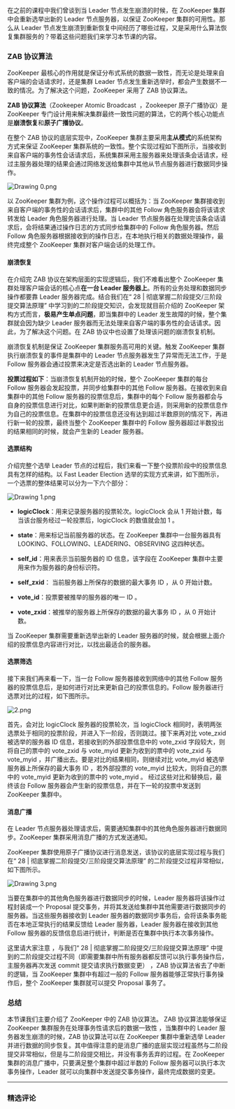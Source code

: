 <p data-nodeid="42072">在之前的课程中我们曾谈到当  Leader 节点发生崩溃的时候，在 ZooKeeper 集群中会重新选举出新的 Leader 节点服务器，以保证 ZooKeeper 集群的可用性。那么从 Leader 节点发生崩溃到重新恢复中间经历了哪些过程，又是采用什么算法恢复集群服务的？带着这些问题我们来学习本节课的内容。</p>
<h3 data-nodeid="42073">ZAB 协议算法</h3>
<p data-nodeid="42074">ZooKeeper 最核心的作用就是保证分布式系统的数据一致性，而无论是处理来自客户端的会话请求时，还是集群 Leader 节点发生重新选举时，都会产生数据不一致的情况。为了解决这个问题，ZooKeeper 采用了 ZAB 协议算法。</p>
<p data-nodeid="42075" class=""><strong data-nodeid="42130">ZAB 协议算法</strong>（Zookeeper Atomic Broadcast&nbsp; ，Zookeeper 原子广播协议）是 ZooKeeper 专门设计用来解决集群最终一致性问题的算法，它的两个核心功能点是<strong data-nodeid="42131">崩溃恢复</strong>和<strong data-nodeid="42132">原子广播协议</strong>。</p>
<p data-nodeid="43575">在整个 ZAB 协议的底层实现中，ZooKeeper 集群主要采用<strong data-nodeid="43582">主从模式</strong>的系统架构方式来保证 ZooKeeper 集群系统的一致性。整个实现过程如下图所示，当接收到来自客户端的事务性会话请求后，系统集群采用主服务器来处理该条会话请求，经过主服务器处理的结果会通过网络发送给集群中其他从节点服务器进行数据同步操作。</p>
<p data-nodeid="43576" class=""><img src="https://s0.lgstatic.com/i/image/M00/40/D6/Ciqc1F8zqzWAY5J1AAAlia-QXZo498.png" alt="Drawing 0.png" data-nodeid="43585"></p>


<p data-nodeid="42078">以 ZooKeeper 集群为例，这个操作过程可以概括为：当 ZooKeeper 集群接收到来自客户端的事务性的会话请求后，集群中的其他 Follow 角色服务器会将该请求转发给 Leader 角色服务器进行处理。当 Leader 节点服务器在处理完该条会话请求后，会将结果通过操作日志的方式同步给集群中的 Follow 角色服务器。然后 Follow 角色服务器根据接收到的操作日志，在本地执行相关的数据处理操作，最终完成整个 ZooKeeper 集群对客户端会话的处理工作。</p>
<h4 data-nodeid="42079">崩溃恢复</h4>
<p data-nodeid="42080">在介绍完 ZAB 协议在架构层面的实现逻辑后，我们不难看出整个 ZooKeeper 集群处理客户端会话的核心点<strong data-nodeid="42153">在一台 Leader 服务器上</strong>。所有的业务处理和数据同步操作都要靠 Leader 服务器完成。结合我们在“ 28 | 彻底掌握二阶段提交/三阶段提交算法原理” 中学习到的二阶段提交知识，会发现就目前介绍的 ZooKeeper 架构方式而言，<strong data-nodeid="42154">极易产生单点问题</strong>，即当集群中的 Leader 发生故障的时候，整个集群就会因为缺少 Leader 服务器而无法处理来自客户端的事务性的会话请求。因此，为了解决这个问题。在 ZAB 协议中也设置了处理该问题的崩溃恢复机制。</p>
<p data-nodeid="42081">崩溃恢复机制是保证 ZooKeeper 集群服务高可用的关键。触发 ZooKeeper 集群执行崩溃恢复的事件是集群中的 Leader 节点服务器发生了异常而无法工作，于是 Follow 服务器会通过投票来决定是否选出新的 Leader 节点服务器。</p>
<p data-nodeid="44254" class=""><strong data-nodeid="44259">投票过程如下</strong>：当崩溃恢复机制开始的时候，整个 ZooKeeper 集群的每台 Follow 服务器会发起投票，并同步给集群中的其他 Follow 服务器。在接收到来自集群中的其他 Follow 服务器的投票信息后，集群中的每个 Follow 服务器都会与自身的投票信息进行对比，如果判断新的投票信息更合适，则采用新的投票信息作为自己的投票信息。在集群中的投票信息还没有达到超过半数原则的情况下，再进行新一轮的投票，最终当整个 ZooKeeper 集群中的 Follow 服务器超过半数投出的结果相同的时候，就会产生新的 Leader 服务器。</p>


<h4 data-nodeid="42083">选票结构</h4>
<p data-nodeid="44916">介绍完整个选举 Leader 节点的过程后，我们来看一下整个投票阶段中的投票信息具有怎样的结构。以 Fast Leader Election 选举的实现方式来讲，如下图所示，一个选票的整体结果可以分为一下六个部分：</p>
<p data-nodeid="44917" class=""><img src="https://s0.lgstatic.com/i/image/M00/40/E1/CgqCHl8zq1SABNDvAAB3WcgZ-2s055.png" alt="Drawing 1.png" data-nodeid="44921"></p>


<ul data-nodeid="42086">
<li data-nodeid="42087">
<p data-nodeid="42088"><strong data-nodeid="42169">logicClock</strong>：用来记录服务器的投票轮次。logicClock 会从 1 开始计数，每当该台服务经过一轮投票后，logicClock 的数值就会加 1 。</p>
</li>
<li data-nodeid="42089">
<p data-nodeid="42090"><strong data-nodeid="42174">state</strong>：用来标记当前服务器的状态。在 ZooKeeper 集群中一台服务器具有 LOOKING、FOLLOWING、LEADERING、OBSERVING 这四种状态。</p>
</li>
<li data-nodeid="42091">
<p data-nodeid="42092"><strong data-nodeid="42181">self_id</strong>：用来表示当前服务器的 ID 信息，该字段在 ZooKeeper 集群中主要用来作为服务器的身份标识符。</p>
</li>
<li data-nodeid="42093">
<p data-nodeid="42094"><strong data-nodeid="42188">self_zxid</strong>： 当前服务器上所保存的数据的最大事务 ID ，从 0 开始计数。</p>
</li>
<li data-nodeid="42095">
<p data-nodeid="42096"><strong data-nodeid="42195">vote_id</strong>：投票要被推举的服务器的唯一 ID 。</p>
</li>
<li data-nodeid="42097">
<p data-nodeid="42098"><strong data-nodeid="42202">vote_zxid</strong>：被推举的服务器上所保存的数据的最大事务 ID ，从 0 开始计数。</p>
</li>
</ul>
<p data-nodeid="42099">当 ZooKeeper 集群需要重新选举出新的 Leader 服务器的时候，就会根据上面介绍的投票信息内容进行对比，以找出最适合的服务器。</p>
<h4 data-nodeid="42100">选票筛选</h4>
<p data-nodeid="45578">接下来我们再来看一下，当一台 Follow 服务器接收到网络中的其他 Follow 服务器的投票信息后，是如何进行对比来更新自己的投票信息的。Follow 服务器进行选票对比的过程，如下图所示。</p>
<p data-nodeid="45579" class=""><img src="https://s0.lgstatic.com/i/image/M00/40/D6/Ciqc1F8zq2CAABxRAACKTM36L6o309.png" alt="2.png" data-nodeid="45583"></p>


<p data-nodeid="42103">首先，会对比 logicClock 服务器的投票轮次，当 logicClock 相同时，表明两张选票处于相同的投票阶段，并进入下一阶段，否则跳过。接下来再对比 vote_zxid 被选举的服务器 ID 信息，若接收到的外部投票信息中的 vote_zxid 字段较大，则将自己的票中的 vote_zxid 与 vote_myid 更新为收到的票中的 vote_zxid 与 vote_myid ，并广播出去。要是对比的结果相同，则继续对比 vote_myid 被选举服务器上所保存的最大事务 ID ，若外部投票的 vote_myid 比较大，则将自己的票中的 vote_myid 更新为收到的票中的 vote_myid 。 经过这些对比和替换后，最终该台 Follow 服务器会产生新的投票信息，并在下一轮的投票中发送到 ZooKeeper 集群中。</p>
<h4 data-nodeid="42104">消息广播</h4>
<p data-nodeid="42105">在 Leader 节点服务器处理请求后，需要通知集群中的其他角色服务器进行数据同步。ZooKeeper 集群采用消息广播的方式发送通知。</p>
<p data-nodeid="46240">ZooKeeper 集群使用原子广播协议进行消息发送，该协议的底层实现过程与我们在“ 28 | 彻底掌握二阶段提交/三阶段提交算法原理” 的二阶段提交过程非常相似，如下图所示。</p>
<p data-nodeid="46241" class=""><img src="https://s0.lgstatic.com/i/image/M00/40/D6/Ciqc1F8zq2qAXTCIAAB2wqjPhfI084.png" alt="Drawing 3.png" data-nodeid="46245"></p>


<p data-nodeid="42108">当要在集群中的其他角色服务器进行数据同步的时候，Leader 服务器将该操作过程封装成一个 Proposal 提交事务，并将其发送给集群中其他需要进行数据同步的服务器。当这些服务器接收到 Leader 服务器的数据同步事务后，会将该条事务能否在本地正常执行的结果反馈给 Leader 服务器，Leader 服务器在接收到其他 Follow 服务器的反馈信息后进行统计，判断是否在集群中执行本次事务操作。</p>
<p data-nodeid="42109">这里请大家注意 ，与我们“ 28 | 彻底掌握二阶段提交/三阶段提交算法原理” 中提到的二阶段提交过程不同（即需要集群中所有服务器都反馈可以执行事务操作后，主服务器再次发送 commit 提交请求执行数据变更） ，ZAB 协议算法省去了中断的逻辑，当 ZooKeeper 集群中有超过一般的 Follow 服务器能够正常执行事务操作后，整个 ZooKeeper 集群就可以提交 Proposal 事务了。</p>
<h3 data-nodeid="42110">总结</h3>
<p data-nodeid="42583">本节课我们主要介绍了 ZooKeeper 中的 ZAB 协议算法。 ZAB 协议算法能够保证 ZooKeeper 集群服务在处理事务性请求后的数据一致性 ，当集群中的 Leader 服务器发生崩溃的时候，ZAB 协议算法可以在 ZooKeeper 集群中重新选举 Leader 并进行数据的同步恢复。其中值得注意的是消息广播的底层实现过程虽然与二阶段提交非常相似，但是与二阶段提交相比，并没有事务丢弃的过程。在 ZooKeeper 集群的消息广播中，只要满足整个集群中超过半数的 Follow 服务器可以执行本次事务操作，Leader 就可以向集群中发送提交事务操作，最终完成数据的变更。</p>

---

### 精选评论


